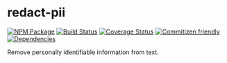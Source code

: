 # redact-pii
[![NPM Package](https://badge.fury.io/js/redact-pii.svg)](https://www.npmjs.com/package/redact-pii)
[![Build Status](https://travis-ci.org/solvvy/redact-pii.svg?branch=master)](https://travis-ci.org/solvvy/redact-pii)
[![Coverage Status](https://coveralls.io/repos/github/solvvy/redact-pii/badge.svg?branch=master)](https://coveralls.io/github/solvvy/redact-pii?branch=master)
[![Commitizen friendly](https://img.shields.io/badge/commitizen-friendly-brightgreen.svg)](http://commitizen.github.io/cz-cli/)
[![Dependencies](https://david-dm.org/solvvy/redact-pii.svg)](https://david-dm.org/solvvy/redact-pii)

Remove personally identifiable information from text.
